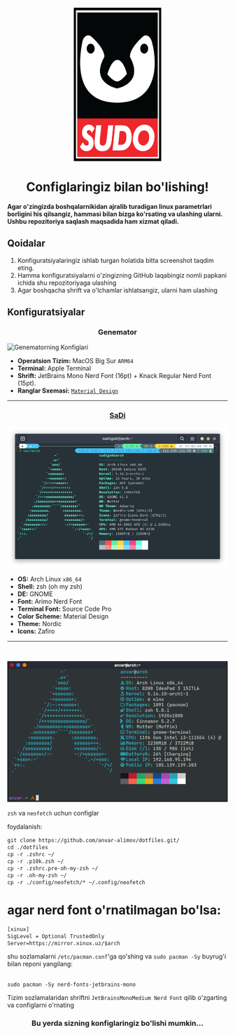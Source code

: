 <p align="center"><a href="https://github.com/xinuxuz/configs" target="_blank"><img height="350" width="200" src="./assets/sudo.png"/></a></p>
<h1 align="center">Configlaringiz bilan bo'lishing!</h1>

**Agar o'zingizda boshqalarnikidan ajralib turadigan linux parametrlari borligini his qilsangiz, hammasi bilan bizga ko'rsating va ulashing ularni. Ushbu repozitoriya saqlash maqsadida ham xizmat qiladi.**

## Qoidalar

1. Konfiguratsiyalaringiz ishlab turgan holatida bitta screenshot taqdim eting.
2. Hamma konfiguratsiyalarni o'zingizning GitHub laqabingiz nomli papkani ichida shu repozitoriyaga ulashing
3. Agar boshqacha shrift va o'lchamlar ishlatsangiz, ularni ham ulashing

## Konfiguratsiyalar

<h3 align="center">Genemator</h3>

![Genematorning Konfiglari](https://raw.githubusercontent.com/xinuxuz/configs/main/Genemator/screenshot.png)

- **Operatsion Tizim:** MacOS Big Sur `ARM64`
- **Terminal:** Apple Terminal
- **Shrift:** JetBrains Mono Nerd Font (16pt) + Knack Regular Nerd Font (15pt).
- **Ranglar Sxemasi:** [`Material Design`](https://github.com/MartinSeeler/iterm2-material-design)

<hr />

<h3 align="center"><a href="https://github.com/sad1go0" target="_blank">SaDi</a></h3>

![SaDining Konfiglari](sadi/assets/myterminal.png)

- **OS:** Arch Linux `x86_64`
- **Shell:** zsh (oh my zsh)
- **DE:** GNOME
- **Font:** Arimo Nerd Font
- **Terminal Font:** Source Code Pro
- **Color Scheme:** Material Design
- **Theme:** Nordic
- **Icons:** Zafiro

<hr /> <br />

![Neofetch](anvar/image.png)

`zsh` va `neofetch` uchun configlar

foydalanish:

```
git clone https://github.com/anvar-alimov/dotfiles.git/
cd ./dotfiles
cp -r .zshrc ~/
cp -r .p10k.zsh ~/
cp -r .zshrc.pre-oh-my-zsh ~/
cp -r .oh-my-zsh ~/
cp -r ./config/neofetch/* ~/.config/neofetch

```

# agar nerd font o'rnatilmagan bo'lsa:

```
[xinux]
SigLevel = Optional TrustedOnly
Server=https://mirror.xinux.uz/$arch

```

shu sozlamalarni `/etc/pacman.conf`'ga qo'shing va `sudo pacman -Sy` buyrug'i bilan reponi yangilang:

```

sudo pacman -Sy nerd-fonts-jetbrains-mono

```

Tizim sozlamalaridan shriftni `JetBrainsMonoMedium Nerd Font` qilib o'zgarting va configlarni o'rnating


<h3 align="center">Bu yerda sizning konfiglaringiz bo'lishi mumkin...</h3>
